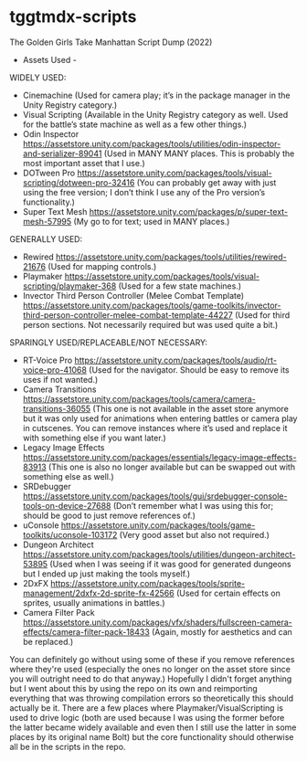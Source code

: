 # tggtmdx-scripts
The Golden Girls Take Manhattan Script Dump (2022)

- Assets Used -

WIDELY USED:
- Cinemachine (Used for camera play; it’s in the package manager in the Unity Registry category.)
- Visual Scripting (Available in the Unity Registry category as well. Used for the battle’s state machine as well as a few other things.)
- Odin Inspector https://assetstore.unity.com/packages/tools/utilities/odin-inspector-and-serializer-89041 (Used in MANY MANY places. This is probably the most important asset that I use.)
- DOTween Pro https://assetstore.unity.com/packages/tools/visual-scripting/dotween-pro-32416 (You can probably get away with just using the free version; I don’t think I use any of the Pro version’s functionality.)
- Super Text Mesh https://assetstore.unity.com/packages/p/super-text-mesh-57995 (My go to for text; used in MANY places.)

GENERALLY USED:
- Rewired https://assetstore.unity.com/packages/tools/utilities/rewired-21676 (Used for mapping controls.)
- Playmaker https://assetstore.unity.com/packages/tools/visual-scripting/playmaker-368 (Used for a few state machines.)
- Invector Third Person Controller (Melee Combat Template) https://assetstore.unity.com/packages/tools/game-toolkits/invector-third-person-controller-melee-combat-template-44227 (Used for third person sections. Not necessarily required but was used quite a bit.)

SPARINGLY USED/REPLACEABLE/NOT NECESSARY:
- RT-Voice Pro https://assetstore.unity.com/packages/tools/audio/rt-voice-pro-41068 (Used for the navigator. Should be easy to remove its uses if not wanted.)
- Camera Transitions https://assetstore.unity.com/packages/tools/camera/camera-transitions-36055 (This one is not available in the asset store anymore but it was only used for animations when entering battles or camera play in cutscenes. You can remove instances where it’s used and replace it with something else if you want later.)
- Legacy Image Effects https://assetstore.unity.com/packages/essentials/legacy-image-effects-83913 (This one is also no longer available but can be swapped out with something else as well.)
- SRDebugger https://assetstore.unity.com/packages/tools/gui/srdebugger-console-tools-on-device-27688 (Don’t remember what I was using this for; should be good to just remove references of.)
- uConsole https://assetstore.unity.com/packages/tools/game-toolkits/uconsole-103172 (Very good asset but also not required.)
- Dungeon Architect https://assetstore.unity.com/packages/tools/utilities/dungeon-architect-53895 (Used when I was seeing if it was good for generated dungeons but I ended up just making the tools myself.)
- 2DxFX https://assetstore.unity.com/packages/tools/sprite-management/2dxfx-2d-sprite-fx-42566 (Used for certain effects on sprites, usually animations in battles.)
- Camera Filter Pack https://assetstore.unity.com/packages/vfx/shaders/fullscreen-camera-effects/camera-filter-pack-18433 (Again, mostly for aesthetics and can be replaced.)

You can definitely go without using some of these if you remove references where they're used (especially the ones no longer on the asset store since you will outright need to do that anyway.)
Hopefully I didn't forget anything but I went about this by using the repo on its own and reimporting everything that was throwing compilation errors so theoretically this should actually be it.
There are a few places where Playmaker/VisualScripting is used to drive logic (both are used because I was using the former before the latter became widely available and even then I still use the latter in some places by its original name Bolt) but the core functionality should otherwise all be in the scripts in the repo.
